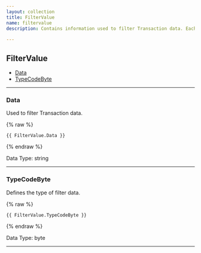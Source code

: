 ```yaml
---
layout: collection
title: FilterValue
name: filtervalue
description: Contains information used to filter Transaction data. Each filter will have a Column, Description and an array of values containing one or more items. 
 
---
```


## FilterValue

* [Data](#data)
* [TypeCodeByte](#typecodebyte)

---

<a name="data"></a>
### Data
Used to filter Transaction data.

{% raw %}
```liquid
{{ FilterValue.Data }}

```
{% endraw %}

Data Type: string

---

<a name="typecodebyte"></a>
### TypeCodeByte
Defines the type of filter data.

{% raw %}
```liquid
{{ FilterValue.TypeCodeByte }}

```
{% endraw %}

Data Type: byte

---